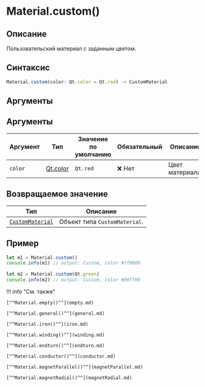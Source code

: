# Material.custom()

## Описание
Пользовательский материал с заданным цветом.

## Синтаксис
```javascript
Material.custom(color: Qt.color = Qt.red) -> CustomMaterial
``` 

## Аргументы

## Аргументы

| Аргумент      | Тип             | Значение по умолчанию | Обязательный | Описание              |
|---------------|------------------|------------------------|--------------|------------------------|
| `color`       | [Qt.color]()     | `Qt.red`  | ❌ Нет        | Цвет материала.        |        |

## Возвращаемое значение

| Тип                              | Описание                                      |
|----------------------------------|-----------------------------------------------|
| [`CustomMaterial`](./../../../types/Materials/CustomMaterial/index.md) | Объект типа `CustomMaterial`. |

## Пример
``` javascript linenums="1"
let m1 = Material.custom()
console.info(m1) // output: Custom, color #ff0000

let m2 = Material.custom(Qt.green)
console.info(m2) // output: Custom, color #00ff00
``` 

!!! info "См. также"

    [^^Material.empty()^^](empty.md)

    [^^Material.general()^^](general.md)

    [^^Material.iron()^^](iron.md)

    [^^Material.winding()^^](winding.md)

    [^^Material.endturn()^^](endturn.md)

    [^^Material.conductor()^^](conductor.md)

    [^^Material.magnetParallel()^^](magnetParallel.md)

    [^^Material.magnetRadial()^^](magnetRadial.md)
